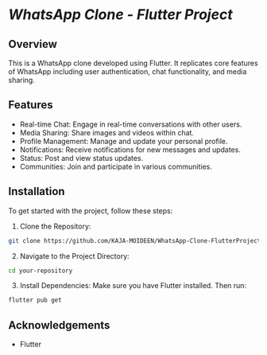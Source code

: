 # _WhatsApp Clone - Flutter Project_

## Overview

This is a WhatsApp clone developed using Flutter. It replicates core features of WhatsApp including 
user authentication, chat functionality, and media sharing.

## Features
 - Real-time Chat: Engage in real-time conversations with other users.
 - Media Sharing: Share images and videos within chat.
 - Profile Management: Manage and update your personal profile.
 - Notifications: Receive notifications for new messages and updates.
 - Status: Post and view status updates.
 - Communities: Join and participate in various communities.

## Installation
To get started with the project, follow these steps:
1. Clone the Repository:
```sh
git clone https://github.com/KAJA-MOIDEEN/WhatsApp-Clone-FlutterProject.git
```
2. Navigate to the Project Directory:
```sh
cd your-repository
```
3. Install Dependencies:
   Make sure you have Flutter installed. Then run:
```sh
flutter pub get
```
## Acknowledgements

 - Flutter
